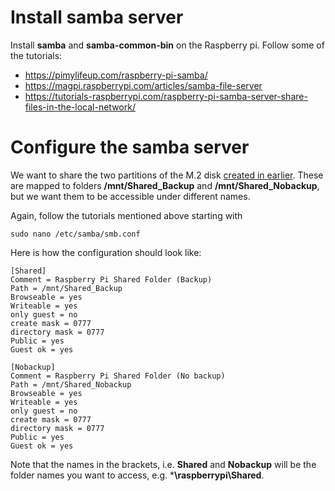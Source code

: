# Install samba server

Install **samba** and **samba-common-bin** on the Raspberry pi. Follow some of the tutorials:

* <https://pimylifeup.com/raspberry-pi-samba/>
* <https://magpi.raspberrypi.com/articles/samba-file-server>
* <https://tutorials-raspberrypi.com/raspberry-pi-samba-server-share-files-in-the-local-network/>

# Configure the samba server

We want to share the two partitions of the M.2 disk [created in earlier](PrepareHardwareAndStorage.md).
These are mapped to folders **/mnt/Shared_Backup** and **/mnt/Shared_Nobackup**, but we want them to be accessible under different names.

Again, follow the tutorials mentioned above starting with

`sudo nano /etc/samba/smb.conf`

Here is how the configuration should look like:

```text
[Shared]
Comment = Raspberry Pi Shared Folder (Backup)
Path = /mnt/Shared_Backup
Browseable = yes
Writeable = yes
only guest = no
create mask = 0777
directory mask = 0777
Public = yes
Guest ok = yes

[Nobackup]
Comment = Raspberry Pi Shared Folder (No backup)
Path = /mnt/Shared_Nobackup
Browseable = yes
Writeable = yes
only guest = no
create mask = 0777
directory mask = 0777
Public = yes
Guest ok = yes
```

Note that the names in the brackets, i.e. **Shared** and **Nobackup** will be the folder names you want to access, e.g. ***\\raspberrypi\Shared**.